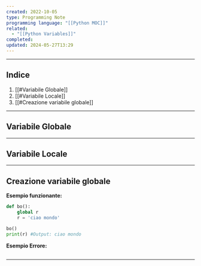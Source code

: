 ```yaml
---
created: 2022-10-05
type: Programming Note
programming language: "[[Python MOC]]"
related:
  - "[[Python Variables]]"
completed: 
updated: 2024-05-27T13:29
---
```

---
## Indice
1. [[#Variabile Globale]]
2. [[#Variabile Locale]]
3. [[#Creazione variabile globale]]

---
## Variabile Globale

---
## Variabile Locale

---
## Creazione variabile globale

**Esempio funzionante:**
``` python
def bo():
	global r
	r = 'ciao mondo'

bo()
print(r) #Output: ciao mondo
```

**Esempio Errore:**
``` python

```

---
